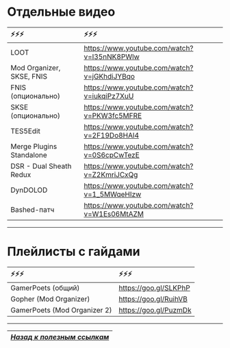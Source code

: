 # Отдельные видео

|⚡⚡⚡|⚡⚡⚡|
|:--------------------------|:--------------------------------------------|
| LOOT                      | https://www.youtube.com/watch?v=I35nNK8PWlw |
| Mod Organizer, SKSE, FNIS | https://www.youtube.com/watch?v=jGKhdiJYBqo |
| FNIS (опционально)        | https://www.youtube.com/watch?v=iukqiPz7XuU |
| SKSE (опционально)        | https://www.youtube.com/watch?v=PKW3fc5MFRE |
| TES5Edit                  | https://www.youtube.com/watch?v=2F19Do8HAl4 |
| Merge Plugins Standalone  | https://www.youtube.com/watch?v=0S6cpCwTezE |
| DSR - Dual Sheath Redux   | https://www.youtube.com/watch?v=Z2KmriJCxQg |
| DynDOLOD                  | https://www.youtube.com/watch?v=1_5MWqeHIzw |
| Bashed-патч               | https://www.youtube.com/watch?v=W1Es06MtAZM |

------

# Плейлисты с гайдами

|⚡⚡⚡|⚡⚡⚡|
|:-----------------------------|:----------------------|
| GamerPoets (общий)           | https://goo.gl/SLKPhP |
| Gopher (Mod Organizer)       | https://goo.gl/RuihVB |
| GamerPoets (Mod Organizer 2) | https://goo.gl/PuzmDk |

------

|[*Назад к полезным ссылкам*](../03_Texts_And_Links/02_Полезные_ссылки.md)|
|:---:|
